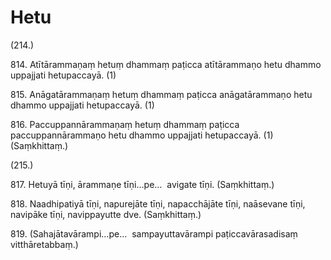 

# Hetu







(214.)

814\. Atītārammaṇaṃ hetuṃ dhammaṃ paṭicca atītārammaṇo hetu dhammo uppajjati hetupaccayā. (1)

815\. Anāgatārammaṇaṃ hetuṃ dhammaṃ paṭicca anāgatārammaṇo hetu dhammo uppajjati hetupaccayā. (1)

816\. Paccuppannārammaṇaṃ hetuṃ dhammaṃ paṭicca paccuppannārammaṇo hetu dhammo uppajjati hetupaccayā. (1) (Saṃkhittaṃ.)

(215.)

817\. Hetuyā tīṇi, ārammaṇe tīṇi…pe…  avigate tīṇi. (Saṃkhittaṃ.)

818\. Naadhipatiyā tīṇi, napurejāte tīṇi, napacchājāte tīṇi, naāsevane tīṇi, navipāke tīṇi, navippayutte dve. (Saṃkhittaṃ.)

819\. (Sahajātavārampi…pe…  sampayuttavārampi paṭiccavārasadisaṃ vitthāretabbaṃ.)



